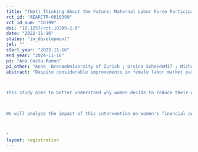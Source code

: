 ```yaml
---
title: "(Not) Thinking About the Future: Maternal Labor Force Participation"
rct_id: "AEARCTR-0010399"
rct_id_num: "10399"
doi: "10.1257/rct.10399-2.0"
date: "2022-11-16"
status: "in_development"
jel: ""
start_year: "2022-11-16"
end_year: "2024-11-16"
pi: "Ana Costa-Ramon"
pi_other: "Anne  BrenøeUniversity of Zurich ; Ursina SchaedeMIT ; Michaela SlotwinskiUniversity of Zurich "
abstract: "Despite considerable improvements in female labor market participation in the last decades, having children still has sizeable negative effects on mothers' labor supply and earnings. The gender gap in earnings due to parenthood is particularly striking in Switzerland: six years after having their first child, women's earnings are 75% lower compared to those of men. This means that upon entrance into parenthood, women, on average, forego a large proportion of their potential lifetime income. Among other things, this results in women systematically saving less for retirement than men.  

This study aims to better understand why women decide to reduce their workload upon becoming mothers. We hypothesize that they do not fully factor in the longer-term financial costs of low or no labor force participation. To test this, we will conduct a field experiment among female teachers with children in Switzerland where we randomly inform women about the future long-term financial consequences of having a reduced workload. The treatment consists of an informational video discussing the long-term financial consequences for an example case and a tool that allows users to visualize the long-term financial implications of different workload scenarios for their individual case. We compare this treatment to a control group that receives videos with unrelated information.

We will analyze the impact of this intervention on women's financial awareness and behaviors, desired labor supply, and actual labor supply. 

"
layout: registration
---
```


